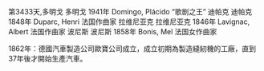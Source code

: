 第3433天,多明戈
多明戈 1941年
Domingo, Plácido “歌剧之王”
迪帕克
迪帕克 1848年
Duparc, Henri 法国作曲家
拉维尼亚克
拉维尼亚克 1846年
Lavignac, Albert 法国作曲家
波尼斯
波尼斯 1858年
Bonis, Mel 法国女作曲家

1862年：德國汽車製造公司歐寶公司成立，成立初期為製造縫紉機的工廠，直到37年後才開始生產汽車。